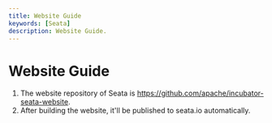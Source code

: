 ```yaml
---
title: Website Guide
keywords: [Seata]
description: Website Guide.
---
```


# Website Guide

1. The website repository of Seata is https://github.com/apache/incubator-seata-website.
2. After building the website, it'll be published to seata.io automatically.
